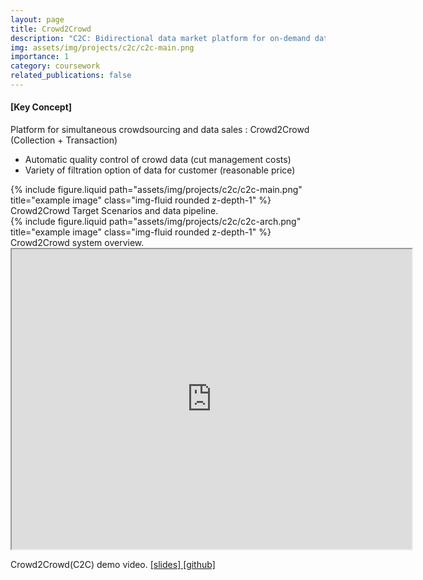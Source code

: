 ```yaml
---
layout: page
title: Crowd2Crowd
description: "C2C: Bidirectional data market platform for on-demand dataset request with automatic data quality control<p style='text-align:right; color:gray'>2023 SS</p>"
img: assets/img/projects/c2c/c2c-main.png
importance: 1
category: coursework
related_publications: false
---
```


#### [Key Concept]
Platform for simultaneous crowdsourcing and data sales :  Crowd2Crowd (Collection + Transaction)
- Automatic quality control of crowd data    (cut management costs)
- Variety of filtration option of data for customer  (reasonable price)

<div class="row justify-content-sm-center">
    <div class="col-sm mt-3 mt-md-0">
        {% include figure.liquid path="assets/img/projects/c2c/c2c-main.png" title="example image" class="img-fluid rounded z-depth-1" %}
    </div>
</div>
<div class="caption">
    Crowd2Crowd Target Scenarios and data pipeline.
</div>

<div class="row justify-content-sm-center">
    <div class="col-sm mt-3 mt-md-0">
        {% include figure.liquid path="assets/img/projects/c2c/c2c-arch.png" title="example image" class="img-fluid rounded z-depth-1" %}
    </div>
</div>
<div class="caption">
    Crowd2Crowd system overview.
</div>

<div class="caption">
    <iframe src="https://drive.google.com/file/d/1CcRMaqQQnl9FJ7MKbVJinAEoVRFr9gYw/preview" width="640" height="480" allow="autoplay"></iframe>
    <p>Crowd2Crowd(C2C) demo video. <a href="https://docs.google.com/presentation/d/1OHwTA21zM3BNi_Uql-u3XTwDtTIz3xHxXfBQD900-c4/edit?usp=sharing">[slides]</a><a href="https://github.com/Edw2n/c2c"> [github]</a></p>
</div>



